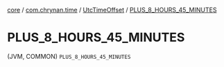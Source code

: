 [core](../../index.md) / [com.chrynan.time](../index.md) / [UtcTimeOffset](index.md) / [PLUS_8_HOURS_45_MINUTES](./-p-l-u-s_8_-h-o-u-r-s_45_-m-i-n-u-t-e-s.md)

# PLUS_8_HOURS_45_MINUTES

(JVM, COMMON) `PLUS_8_HOURS_45_MINUTES`
